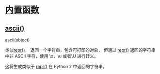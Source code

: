# [内置函数](https://github.com/Summer-Felix/Develop/blob/master/Python/内置函数.md) #

## [ascii()](http://python.usyiyi.cn/translate/python_352/library/functions.html) ##

ascii(object)

类似[repr()](http://python.usyiyi.cn/documents/python_352/library/functions.html#repr)，
返回一个字符串，包含可打印的对象，
但通过 [repr()](http://python.usyiyi.cn/documents/python_352/library/functions.html#repr) 
返回的字符串中非 ASCII 字符，使用 \x，\u 或者\U 进行转义。

这将生成类似于 [repr()](http://python.usyiyi.cn/documents/python_352/library/functions.html#repr) 在 Python 2 中返回的字符串。